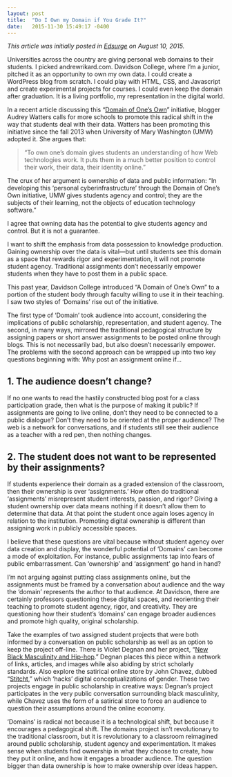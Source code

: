 ```yaml
---
layout: post
title:  "Do I Own my Domain if You Grade It?"
date:   2015-11-30 15:49:17 -0400
---
```


_This article was initially posted in [Edsurge](https://www.edsurge.com/news/2015-08-10-do-i-own-my-domain-if-you-grade-it) on August 10, 2015._

Universities across the country are giving personal web domains to their students. I picked andrewrikard.com. Davidson College, where I’m a junior, pitched it as an opportunity to own my own data. I could create a WordPress blog from scratch. I could play with HTML, CSS, and Javascript and create experimental projects for courses. I could even keep the domain after graduation. It is a living portfolio, my representation in the digital world.

In a recent article discussing this “[Domain of One’s Own](https://medium.com/bright/the-web-we-need-to-give-students-311d97713713)” initiative, blogger Audrey Watters calls for more schools to promote this radical shift in the way that students deal with their data. Watters has been promoting this initiative since the fall 2013 when University of Mary Washington (UMW) adopted it. She argues that:

> “To own one’s domain gives students an understanding of how Web technologies work. It puts them in a much better position to control their work, their data, their identity online.”

The crux of her argument is ownership of data and public information: “In developing this ‘personal cyberinfrastructure’ through the Domain of One’s Own initiative, UMW gives students agency and control; they are the subjects of their learning, not the objects of education technology software.”

I agree that owning data has the potential to give students agency and control. But it is not a guarantee.

I want to shift the emphasis from data possession to knowledge production. Gaining ownership over the data is vital—but until students see this domain as a space that rewards rigor and experimentation, it will not promote student agency. Traditional assignments don’t necessarily empower students when they have to post them in a public space.

This past year, Davidson College introduced “A Domain of One’s Own” to a portion of the student body through faculty willing to use it in their teaching. I saw two styles of ‘Domains’ rise out of the initiative.

The first type of ‘Domain’ took audience into account, considering the implications of public scholarship, representation, and student agency. The second, in many ways, mirrored the traditional pedagogical structure by assigning papers or short answer assignments to be posted online through blogs. This is not necessarily bad, but also doesn’t necessarily empower. The problems with the second approach can be wrapped up into two key questions beginning with: Why post an assignment online if…

## 1\. The audience doesn’t change?

If no one wants to read the hastily constructed blog post for a class participation grade, then what is the purpose of making it public? If assignments are going to live online, don’t they need to be connected to a public dialogue? Don’t they need to be oriented at the proper audience? The web is a network for conversations, and if students still see their audience as a teacher with a red pen, then nothing changes.

## 2\. The student does not want to be represented by their assignments?

If students experience their domain as a graded extension of the classroom, then their ownership is over ‘assignments.’ How often do traditional ‘assignments’ misrepresent student interests, passion, and rigor? Giving a student ownership over data means nothing if it doesn’t allow them to determine that data. At that point the student once again loses agency in relation to the institution. Promoting digital ownership is different than assigning work in publicly accessible spaces.

I believe that these questions are vital because without student agency over data creation and display, the wonderful potential of ‘Domains’ can become a mode of exploitation. For instance, public assignments tap into fears of public embarrassment. Can ‘ownership’ and ‘assignment’ go hand in hand?

I’m not arguing against putting class assignments online, but the assignments must be framed by a conversation about audience and the way the ‘domain’ represents the author to that audience. At Davidson, there are certainly professors questioning these digital spaces, and reorienting their teaching to promote student agency, rigor, and creativity. They are questioning how their student’s ‘domains’ can engage broader audiences and promote high quality, original scholarship.

Take the examples of two assigned student projects that were both informed by a conversation on public scholarship as well as an option to keep the project off-line. There is Violet Degnan and her project, “[New Black Masculinity and Hip-hop](http://dig340.violetdegnan.com/final/).” Degnan places this piece within a network of links, articles, and images while also abiding by strict scholarly standards. Also explore the satirical online store by John Chavez, dubbed “[Stitcht](http://cyborg.jacscc.com/stitcht/about/),” which ‘hacks’ digital conceptualizations of gender. These two projects engage in public scholarship in creative ways: Degnan’s project participates in the very public conversation surrounding black masculinity, while Chavez uses the form of a satirical store to force an audience to question their assumptions around the online economy.

‘Domains’ is radical not because it is a technological shift, but because it encourages a pedagogical shift. The domains project isn’t revolutionary to the traditional classroom, but it is revolutionary to a classroom reimagined around public scholarship, student agency and experimentation. It makes sense when students find ownership in what they choose to create, how they put it online, and how it engages a broader audience. The question bigger than data ownership is how to make ownership over ideas happen.